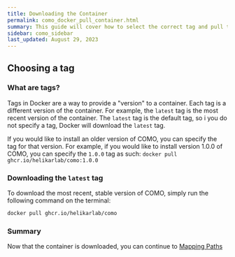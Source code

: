 ```yaml
---
title: Downloading the Container
permalink: como_docker_pull_container.html
summary: This guide will cover how to select the correct tag and pull the container
sidebar: como_sidebar
last_updated: August 29, 2023
---
```


## Choosing a tag

### What are tags?

Tags in Docker are a way to provide a "version" to a container. Each tag is a different version of the container. For
example, the `latest` tag is the most recent version of the container. The `latest` tag is the default tag, so i you do
not specify a tag, Docker will download the `latest` tag.

If you would like to install an older version of COMO, you can specify the tag for that version. For example, if you
would like to install version 1.0.0 of COMO, you can specify the `1.0.0` tag as
such: `docker pull ghcr.io/helikarlab/como:1.0.0`

### Downloading the `latest` tag

To download the most recent, stable version of COMO, simply run the following command on the terminal:

```bash
docker pull ghcr.io/helikarlab/como
```

### Summary

Now that the container is downloaded, you can continue
to [Mapping Paths](/como_docker_mapping_paths.html)
